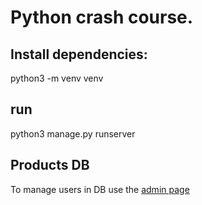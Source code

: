 # Python crash course. 


## Install dependencies:
python3 -m venv venv

## run
python3 manage.py runserver

## Products DB
To manage users in DB use the [admin page](http://127.0.0.1:8000/admin)
